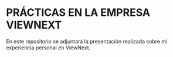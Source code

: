 # PRÁCTICAS EN LA EMPRESA VIEWNEXT

En este repositorio se adjuntará la presentación realizada sobre mi experiencia personal en ViewNext.
